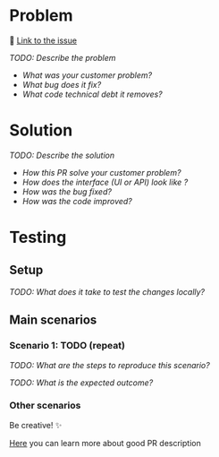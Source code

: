 # Problem

:ticket: [Link to the issue](https://TODO)

_TODO: Describe the problem_
* _What was your customer problem?_
* _What bug does it fix?_
* _What code technical debt it removes?_

# Solution

_TODO: Describe the solution_
* _How this PR solve your customer problem?_
* _How does the interface (UI or API) look like ?_
* _How was the bug fixed?_
* _How was the code improved?_

# Testing

## Setup

_TODO: What does it take to test the changes locally?_

## Main scenarios

### Scenario 1: TODO (repeat)

_TODO: What are the steps to reproduce this scenario?_

_TODO: What is the expected outcome?_

### Other scenarios

Be creative! :sparkles:

[Here](https://google.github.io/eng-practices/review/developer/cl-descriptions.html) you can learn more about good PR description 

